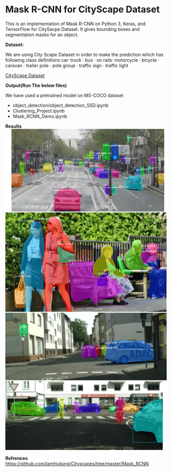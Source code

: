 # Mask R-CNN for CityScape Dataset

This is an implementation of Mask R-CNN on Python 3, Keras, and TensorFlow for CitySacpe Dataset. It gives bounding boxes and segmentation masks for an object. 

**Dataset:**

We are using City Scape Dataset in order to make the prediction which has following class definitions
car· truck · bus · on rails· motorcycle · bicycle · caravan · trailer pole · pole group · traffic sign · 
traffic light

[CityScape Dataset](https://www.cityscapes-dataset.com/)

**Output(Run The below files)**

We have used a pretrained model on MS-COCO dataset

- object_detection/object_detection_SSD.ipynb
- Clustering_Project.ipynb
- Mask_RCNN_Demo.ipynb

**Results**
![alt text](https://github.com/shreyas-redij/ImageSegmentation/blob/master/Images/img1.JPG)
![alt text](https://github.com/shreyas-redij/ImageSegmentation/blob/master/Images/img2.JPG)
![alt text](https://github.com/shreyas-redij/ImageSegmentation/blob/master/Images/img3.JPG)
![alt text](https://github.com/shreyas-redij/ImageSegmentation/blob/master/Images/img4.JPG)

**Refrences**
https://github.com/lamhiutung/Cityscapes/tree/master/Mask_RCNN



